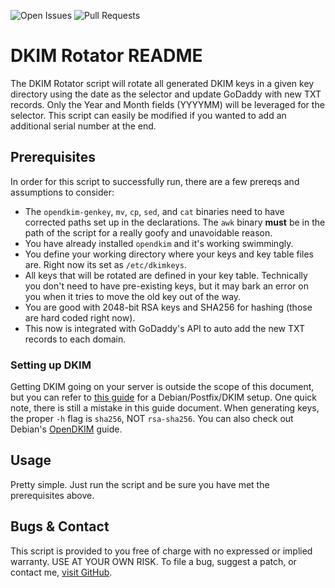 ![Open Issues](https://img.shields.io/github/issues/captbrando/dkimrotator) ![Pull Requests](https://img.shields.io/github/issues-pr/captbrando/dkimrotator)

# DKIM Rotator README

The DKIM Rotator script will rotate all generated DKIM keys in a given key directory using the date as the selector and update GoDaddy with new TXT records. Only the Year and Month fields (YYYYMM) will be leveraged for the selector. This script can easily be modified if you wanted to add an additional serial number at the end.

## Prerequisites
In order for this script to successfully run, there are a few prereqs and assumptions to consider:

* The `opendkim-genkey`, `mv`, `cp`, `sed`, and `cat` binaries need to have corrected paths set up in the declarations. The `awk` binary **must** be in the path of the script for a really goofy and unavoidable reason.
* You have already installed `opendkim` and it's working swimmingly.
* You define your working directory where your keys and key table files are. Right now its set as `/etc/dkimkeys`.
* All keys that will be rotated are defined in your key table. Technically you don't need to have pre-existing keys, but it may bark an error on you when it tries to move the old key out of the way.
* You are good with 2048-bit RSA keys and SHA256 for hashing (those are hard coded right now).
* This now is integrated with GoDaddy's API to auto add the new TXT records to each domain.


### Setting up DKIM
Getting DKIM going on your server is outside the scope of this document, but you can refer to [this guide](https://github.com/linode/docs/blob/master/docs/email/postfix/configure-spf-and-dkim-in-postfix-on-debian-8.md "DKIM with Postfix on Debian 8") for a Debian/Postfix/DKIM setup. One quick note, there is still a mistake in this guide document. When generating keys, the proper `-h` flag is `sha256`, NOT `rsa-sha256`. You can also check out Debian's [OpenDKIM](https://wiki.debian.org/opendkim "Debian's OpenDKIM") guide.

## Usage
Pretty simple. Just run the script and be sure you have met the prerequisites above.

## Bugs & Contact
This script is provided to you free of charge with no expressed or implied warranty. USE AT YOUR OWN RISK. To file a bug, suggest a patch, or contact me, [visit GitHub](https://github.com/captbrando/dkimrotator/).
